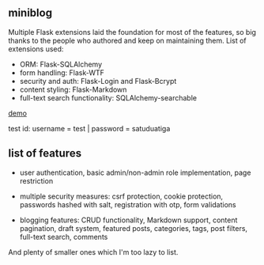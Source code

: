 ## miniblog

Multiple Flask extensions laid the foundation for most of the features, so big thanks to the people who authored and keep on maintaining them. List of extensions used:

- ORM: Flask-SQLAlchemy
- form handling: Flask-WTF
- security and auth: Flask-Login and Flask-Bcrypt
- content styling: Flask-Markdown
- full-text search functionality: SQLAlchemy-searchable

[demo](http://algiii.herokuapp.com)

test id: username = test | password = satuduatiga

## list of features

- user authentication, basic admin/non-admin role implementation, page restriction

- multiple security measures: csrf protection, cookie protection, passwords hashed with salt, registration with otp, form validations

- blogging features: CRUD functionality, Markdown support, content pagination, draft system, featured posts, categories, tags, post filters, full-text search, comments

And plenty of smaller ones which I'm too lazy to list.

